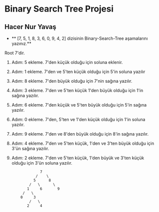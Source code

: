 # Binary Search Tree Projesi

## Hacer Nur Yavaş

- ** [7, 5, 1, 8, 3, 6, 0, 9, 4, 2] dizisinin Binary-Search-Tree aşamalarını yazınız.**

Root 7'dir.
1. Adım: 5 ekleme. 7'den küçük olduğu için soluna eklenir.
2. Adım: 1 ekleme. 7'den ve 5'ten küçük olduğu için 5'in soluna yazılır
3. Adım: 8 ekleme. 7'den büyük olduğu için 7'nin sağına yazılır.
4. Adım: 3 ekleme. 7'den ve 5'ten küçük 1'den büyük olduğu için 1'in sağına yazılır.
5. Adım: 6 ekleme. 7'den küçük ve 5'ten büyük olduğu için 5'in sağına yazılır.
6. Adım: 0 ekleme. 7'den, 5'ten ve 1'den küçük olduğu için 1'in soluna yazılır.
7. Adım: 9 ekleme. 7'den ve 8'den büyük olduğu için 8'in sağına yazılır.
8. Adım: 4 ekleme. 7'den ve 5'ten küçük, 1'den ve 3'ten büyük olduğu için 3'ün sağına yazılır.
9. Adım: 2 ekleme. 7'den ve 5'ten küçük, 1'den büyük ve 3'ten küçük olduğu için 3'ün soluna yazılır.

                    7
                  /    \
                 5      8
               /   \      \
              1     6       9
            /   \
           0     3
               /   \
              2     4




